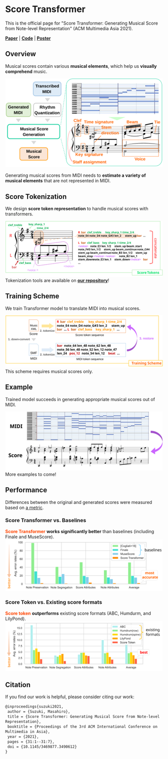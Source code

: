 # **Score Transformer**
This is the official page for "Score Transformer: Generating Musical Score from Note-level Representation" (ACM Multimedia Asia 2021). 

[**Paper**](https://arxiv.org/abs/2112.00355) | [**Code**](https://github.com/suzuqn/ScoreTransformer) | [**Poster**](/pdf/ScoreTransformer_Poster.pdf)

## **Overview**
Musical scores contain various **musical elements**, which help us **visually comprehend** music.
<div style="text-align: center;"><img src="imgs/ST_overview.svg" width="600"></div>

Generating musical scores from MIDI needs to **estimate a variety of musical elements** that are not represented in MIDI.

## **Score Tokenization**
We design **score token representation** to handle musical scores with transformers.

![ScoreToken](imgs/ST_score_token.svg)
Tokenization tools are available on [**our repository**](https://github.com/suzuqn/ScoreTransformer)!

## **Training Scheme**

We train Transformer model to translate MIDI into musical scores.

![Overview](imgs/ST_training_scheme.svg)
This scheme requires musical scores only.

## **Example**
Trained model succeeds in generating appropriate musical scores out of MIDI.

![Result](imgs/ST_result.svg)
More examples to come!

## **Performance**

Differences between the original and generated scores were measured based on [a metric](https://archives.ismir.net/ismir2017/paper/000131.pdf). 

### **Score Transformer vs. Baselines**

<span style="color:OrangeRed"><b>Score Transformer</b></span> **works significantly better** than baselines (including Finale and MuseScore).
![Eval1](imgs/ST_evaluation1.svg)

### **Score Token vs. Existing score formats**

<span style="color:OrangeRed"><b>**Score token**</b></span> **outperforms** existing score formats (ABC, Humdurm, and LilyPond).
![Eval2](imgs/ST_evaluation2.svg)



## **Citation**

If you find our work is helpful, please consider citing our work:
```
@inproceedings{suzuki2021,
 author = {Suzuki, Masahiro},
 title = {Score Transformer: Generating Musical Score from Note-level Representation},
 booktitle = {Proceedings of the 3rd ACM International Conference on Multimedia in Asia},
 year = {2021},
 pages = {31:1--31:7},
 doi = {10.1145/3469877.3490612}
}
```

